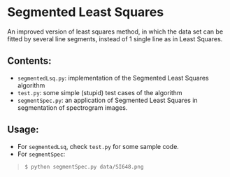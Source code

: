 Segmented Least Squares
====

An improved version of least squares method, in which the data set can be fitted by several line segments, instead of 1 single line as in Least Squares.

Contents:
------

* `segmentedLsq.py`: implementation of the Segmented Least Squares algorithm
* `test.py`: some simple (stupid) test cases of the algorithm
* `segmentSpec.py`: an application of Segmented Least Squares in segmentation of spectrogram images.

Usage:
------

* For `segmentedLsq`, check `test.py` for some sample code.
* For `segmentSpec`:

>     $ python segmentSpec.py data/SI648.png
